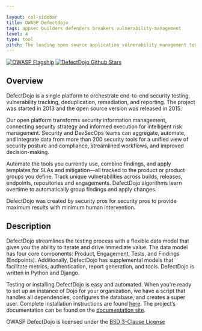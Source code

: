 ```yaml
---

layout: col-sidebar
title: OWASP Defectdojo
tags: appsec builders defenders breakers vulnerability-management
level: 4
type: tool
pitch: The leading open source application vulnerability management tool built for DevOps and continuous security integration.
---
```


[![OWASP Flagship](https://img.shields.io/badge/owasp-flagship%20project-48A646.svg)](https://owasp.org/projects/)
[![DefectDojo Github Stars](https://img.shields.io/github/stars/DefectDojo/Django-DefectDojo?label=DefectDojo&style=social)](https://github.com/DefectDojo/django-DefectDojo)

## Overview

DefectDojo is a single platform to orchestrate end-to-end security testing, vulnerability tracking, deduplication, remediation, and reporting. The project was started in 2013 and the open source version was released in 2015.

Our open platform transforms security information management, connecting security strategy and informed execution for intelligent risk management. Security and DevSecOps teams can aggregate, automate, and integrate data from more than 200 security tools for a unified view of security posture and compliance, streamlined workflows, and improved decision-making.

Automate the tools you currently use, combine findings, and apply templates for SLAs and mitigation—all tracked to the product or product groups you define. Track unique vulnerabilities across builds, releases, endpoints, repositories and engagements. DefectDojo algorithms learn overtime to automatically group findings and apply changes.

DefectDojo was created by security pros for security pros to provide maximum results with minimum human intervention.

## Description

DefectDojo streamlines the testing process with a flexible data model that gives you the ability to iterate and drive immediate value. The data model has four core components: Product, Engagement, Tests, and Findings (Endpoints). Additionally, DefectDojo has supplemental models that facilitate metrics, authentication, report generation, and tools. DefectDojo is written in Python and Django.

Testing or installing DefectDojo is easy and automated. When you’re ready  to set up an instance of Dojo for your organization, we have a script that handles all dependencies, configures the database, and creates a super user. Complete installation instructions are found [here](https://documentation.defectdojo.com/getting_started/installation/). The project’s documentation can be found on the [documentation site](https://documentation.defectdojo.com/).

OWASP DefectDojo is licensed under the [BSD 3-Clause License](https://tldrlegal.com/license/bsd-3-clause-license-(revised))
